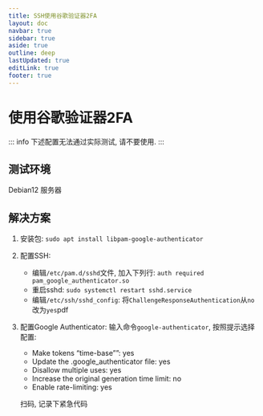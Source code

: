 ```yaml
---
title: SSH使用谷歌验证器2FA
layout: doc
navbar: true
sidebar: true
aside: true
outline: deep
lastUpdated: true
editLink: true
footer: true
---
```


# 使用谷歌验证器2FA

::: info
下述配置无法通过实际测试, 请不要使用.
:::

## 测试环境

Debian12 服务器

## 解决方案

1. 安装包: `sudo apt install libpam-google-authenticator`
2. 配置SSH:
    - 编辑`/etc/pam.d/sshd`文件, 加入下列行: `auth required pam_google_authenticator.so`
    - 重启sshd: `sudo systemctl restart sshd.service`
    - 编辑`/etc/ssh/sshd_config`: 将`ChallengeResponseAuthentication`从`no`改为`yes`pdf
3. 配置Google Authenticator: 输入命令`google-authenticator`, 按照提示选择配置:
    - Make tokens “time-base””: yes
    - Update the .google_authenticator file: yes
    - Disallow multiple uses: yes
    - Increase the original generation time limit: no
    - Enable rate-limiting: yes

    扫码, 记录下紧急代码
